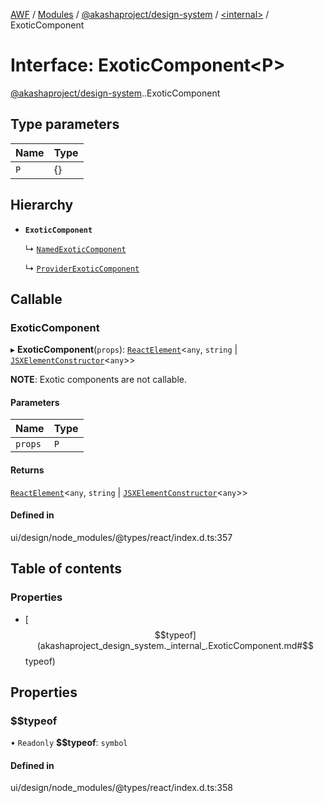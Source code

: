 [AWF](../README.md) / [Modules](../modules.md) / [@akashaproject/design-system](../modules/akashaproject_design_system.md) / [<internal\>](../modules/akashaproject_design_system._internal_.md) / ExoticComponent

# Interface: ExoticComponent<P\>

[@akashaproject/design-system](../modules/akashaproject_design_system.md).[<internal>](../modules/akashaproject_design_system._internal_.md).ExoticComponent

## Type parameters

| Name | Type |
| :------ | :------ |
| `P` | {} |

## Hierarchy

- **`ExoticComponent`**

  ↳ [`NamedExoticComponent`](akashaproject_design_system._internal_.NamedExoticComponent.md)

  ↳ [`ProviderExoticComponent`](akashaproject_design_system._internal_.ProviderExoticComponent.md)

## Callable

### ExoticComponent

▸ **ExoticComponent**(`props`): [`ReactElement`](akashaproject_design_system._internal_.ReactElement.md)<`any`, `string` \| [`JSXElementConstructor`](../modules/akashaproject_design_system._internal_.md#jsxelementconstructor)<`any`\>\>

**NOTE**: Exotic components are not callable.

#### Parameters

| Name | Type |
| :------ | :------ |
| `props` | `P` |

#### Returns

[`ReactElement`](akashaproject_design_system._internal_.ReactElement.md)<`any`, `string` \| [`JSXElementConstructor`](../modules/akashaproject_design_system._internal_.md#jsxelementconstructor)<`any`\>\>

#### Defined in

ui/design/node_modules/@types/react/index.d.ts:357

## Table of contents

### Properties

- [$$typeof](akashaproject_design_system._internal_.ExoticComponent.md#$$typeof)

## Properties

### $$typeof

• `Readonly` **$$typeof**: `symbol`

#### Defined in

ui/design/node_modules/@types/react/index.d.ts:358
